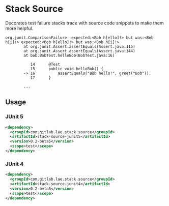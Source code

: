 # Stack Source

Decorates test failure stacks trace with source code snippets to make them more helpful.

```
org.junit.ComparisonFailure: expected:<Bob h[ello]!> but was:<Bob h[i]!> expected:<Bob h[ello]!> but was:<Bob h[i]!>
        at org.junit.Assert.assertEquals(Assert.java:115)
        at org.junit.Assert.assertEquals(Assert.java:144)
        at bob.BobTest.helloBob(BobTest.java:16)

           14      @Test
           15      public void helloBob() {
        -> 16          assertEquals("Bob hello!", greet("Bob"));
           17      }

        ...
```

## Usage

### JUnit 5

```xml
<dependency>
  <groupId>com.gitlab.lae.stack.source</groupId>
  <artifactId>stack-source-junit5</artifactId>
  <version>0.2-beta5</version>
  <scope>test</scope>
</dependency>
```

### JUnit 4

```xml
<dependency>
  <groupId>com.gitlab.lae.stack.source</groupId>
  <artifactId>stack-source-junit4</artifactId>
  <version>0.2-beta5</version>
  <scope>test</scope>
</dependency>
```
